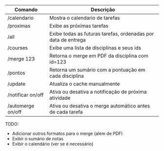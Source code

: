 


| **Comando**       | **Descrição**                                                 |
|-------------------|---------------------------------------------------------------|
| /calendario       | Mostra o calendario de tarefas                                |
| /proximas         | Exibe as próximas tarefas                                     |
| /all              | Exibe todas as futuras tarefas, ordenadas por data de entrega |
| /courses          | Exibe uma lista de disciplinas e seus ids                     |
| /merge 123        | Retorna o merge em PDF da disciplina com id=123               |
| /pontos           | Retorna um sumário com a pontuação em cada disciplina         |
| /update           | Atualiza o cache manualmente                                  |
| /notificar on/off | Ativa ou desativa a notificação de próxima atividade          |
| /automerge on/off | Ativa ou desativa o merge automático antes de cada tarefa     |


TODO:
- Adicionar outros formatos para o merge (alem de PDF)
- Exibir o sumário de notas
- Exibir o calendário (ver se é necessário)